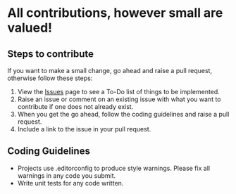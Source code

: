 # All contributions, however small are valued!

## Steps to contribute

If you want to make a small change, go ahead and raise a pull request, otherwise follow these steps:

1. View the [Issues](https://github.com/xshaheen/xdot-paymob/issues) page to see a To-Do list of things to be
   implemented.
2. Raise an issue or comment on an existing issue with what you want to contribute if one does not already exist.
3. When you get the go ahead, follow the coding guidelines and raise a pull request.
4. Include a link to the issue in your pull request.

## Coding Guidelines

- Projects use .editorconfig to produce style warnings. Please fix all warnings in any code you submit.
- Write unit tests for any code written.
